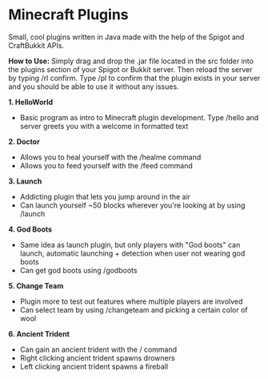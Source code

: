 # Minecraft Plugins

Small, cool plugins written in Java made with the help of the Spigot and CraftBukkit APIs. 

**How to Use:**
Simply drag and drop the .jar file located in the src folder into the plugins section of your Spigot or Bukkit server. Then reload the server by typing /rl confirm. Type /pl to confirm that the plugin exists in your server and you should be able to use it without any issues.

**1. HelloWorld**
- Basic program as intro to Minecraft plugin development. Type /hello and server greets you with a welcome in formatted text

**2. Doctor**
- Allows you to heal yourself with the /healme command
- Allows you to feed yourself with the /feed command

**3. Launch**
- Addicting plugin that lets you jump around in the air
- Can launch yourself ~50 blocks wherever you're looking at by using /launch

**4. God Boots**
- Same idea as launch plugin, but only players with "God boots" can launch, automatic launching + detection when user not wearing god boots
- Can get god boots using /godboots

**5. Change Team**
- Plugin more to test out features where multiple players are involved
- Can select team by using /changeteam and picking a certain color of wool

**6. Ancient Trident**
- Can gain an ancient trident with the / command
- Right clicking ancient trident spawns drowners
- Left clicking ancient trident spawns a fireball

